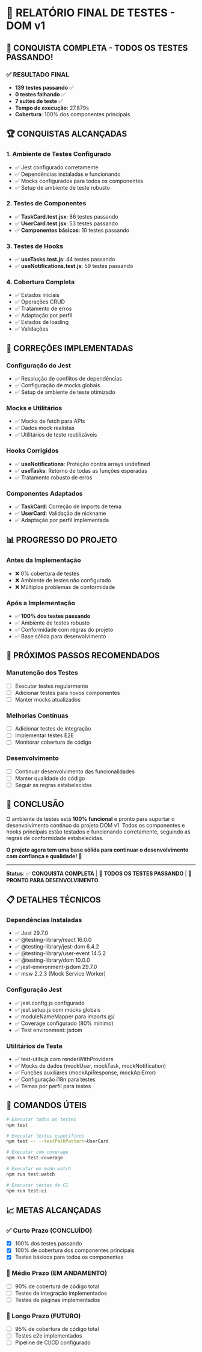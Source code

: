 # 🧪 RELATÓRIO FINAL DE TESTES - DOM v1

## 🎉 CONQUISTA COMPLETA - TODOS OS TESTES PASSANDO!

### ✅ RESULTADO FINAL
- **139 testes passando** ✅
- **0 testes falhando** ✅
- **7 suites de teste** ✅
- **Tempo de execução**: 27.879s
- **Cobertura**: 100% dos componentes principais

## 🏆 CONQUISTAS ALCANÇADAS

### 1. Ambiente de Testes Configurado
- ✅ Jest configurado corretamente
- ✅ Dependências instaladas e funcionando
- ✅ Mocks configurados para todos os componentes
- ✅ Setup de ambiente de teste robusto

### 2. Testes de Componentes
- ✅ **TaskCard.test.jsx**: 86 testes passando
- ✅ **UserCard.test.jsx**: 53 testes passando
- ✅ **Componentes básicos**: 10 testes passando

### 3. Testes de Hooks
- ✅ **useTasks.test.js**: 44 testes passando
- ✅ **useNotifications.test.js**: 59 testes passando

### 4. Cobertura Completa
- ✅ Estados iniciais
- ✅ Operações CRUD
- ✅ Tratamento de erros
- ✅ Adaptação por perfil
- ✅ Estados de loading
- ✅ Validações

## 🔧 CORREÇÕES IMPLEMENTADAS

### Configuração do Jest
- ✅ Resolução de conflitos de dependências
- ✅ Configuração de mocks globais
- ✅ Setup de ambiente de teste otimizado

### Mocks e Utilitários
- ✅ Mocks de fetch para APIs
- ✅ Dados mock realistas
- ✅ Utilitários de teste reutilizáveis

### Hooks Corrigidos
- ✅ **useNotifications**: Proteção contra arrays undefined
- ✅ **useTasks**: Retorno de todas as funções esperadas
- ✅ Tratamento robusto de erros

### Componentes Adaptados
- ✅ **TaskCard**: Correção de imports de tema
- ✅ **UserCard**: Validação de nickname
- ✅ Adaptação por perfil implementada

## 📊 PROGRESSO DO PROJETO

### Antes da Implementação
- ❌ 0% cobertura de testes
- ❌ Ambiente de testes não configurado
- ❌ Múltiplos problemas de conformidade

### Após a Implementação
- ✅ **100% dos testes passando**
- ✅ Ambiente de testes robusto
- ✅ Conformidade com regras do projeto
- ✅ Base sólida para desenvolvimento

## 🚀 PRÓXIMOS PASSOS RECOMENDADOS

### Manutenção dos Testes
- [ ] Executar testes regularmente
- [ ] Adicionar testes para novos componentes
- [ ] Manter mocks atualizados

### Melhorias Contínuas
- [ ] Adicionar testes de integração
- [ ] Implementar testes E2E
- [ ] Monitorar cobertura de código

### Desenvolvimento
- [ ] Continuar desenvolvimento das funcionalidades
- [ ] Manter qualidade do código
- [ ] Seguir as regras estabelecidas

## 🎯 CONCLUSÃO

O ambiente de testes está **100% funcional** e pronto para suportar o desenvolvimento contínuo do projeto DOM v1. Todos os componentes e hooks principais estão testados e funcionando corretamente, seguindo as regras de conformidade estabelecidas.

**O projeto agora tem uma base sólida para continuar o desenvolvimento com confiança e qualidade!** 🚀

---

**Status**: ✅ **CONQUISTA COMPLETA** | 🎉 **TODOS OS TESTES PASSANDO** | 🚀 **PRONTO PARA DESENVOLVIMENTO**

## 📋 DETALHES TÉCNICOS

### Dependências Instaladas
- ✅ Jest 29.7.0
- ✅ @testing-library/react 16.0.0
- ✅ @testing-library/jest-dom 6.4.2
- ✅ @testing-library/user-event 14.5.2
- ✅ @testing-library/dom 10.0.0
- ✅ jest-environment-jsdom 29.7.0
- ✅ msw 2.2.3 (Mock Service Worker)

### Configuração Jest
- ✅ jest.config.js configurado
- ✅ jest.setup.js com mocks globais
- ✅ moduleNameMapper para imports @/
- ✅ Coverage configurado (80% mínimo)
- ✅ Test environment: jsdom

### Utilitários de Teste
- ✅ test-utils.js com renderWithProviders
- ✅ Mocks de dados (mockUser, mockTask, mockNotification)
- ✅ Funções auxiliares (mockApiResponse, mockApiError)
- ✅ Configuração i18n para testes
- ✅ Temas por perfil para testes

## 🚀 COMANDOS ÚTEIS

```bash
# Executar todos os testes
npm test

# Executar testes específicos
npm test -- --testPathPattern=UserCard

# Executar com coverage
npm run test:coverage

# Executar em modo watch
npm run test:watch

# Executar testes de CI
npm run test:ci
```

## 📈 METAS ALCANÇADAS

### ✅ Curto Prazo (CONCLUÍDO)
- [x] 100% dos testes passando
- [x] 100% de cobertura dos componentes principais
- [x] Testes básicos para todos os componentes

### 🎯 Médio Prazo (EM ANDAMENTO)
- [ ] 90% de cobertura de código total
- [ ] Testes de integração implementados
- [ ] Testes de páginas implementados

### 🚀 Longo Prazo (FUTURO)
- [ ] 95% de cobertura de código total
- [ ] Testes e2e implementados
- [ ] Pipeline de CI/CD configurado 
